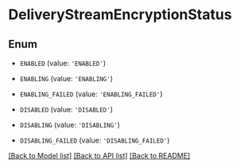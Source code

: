 # DeliveryStreamEncryptionStatus


## Enum

* `ENABLED` (value: `'ENABLED'`)

* `ENABLING` (value: `'ENABLING'`)

* `ENABLING_FAILED` (value: `'ENABLING_FAILED'`)

* `DISABLED` (value: `'DISABLED'`)

* `DISABLING` (value: `'DISABLING'`)

* `DISABLING_FAILED` (value: `'DISABLING_FAILED'`)

[[Back to Model list]](../README.md#documentation-for-models) [[Back to API list]](../README.md#documentation-for-api-endpoints) [[Back to README]](../README.md)


